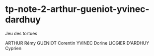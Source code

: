 # tp-note-2-arthur-gueniot-yvinec-dardhuy

Jeu des tortues

ARTHUR Rémy
GUENIOT Corentin
YVINEC Dorine
LIOGIER D'ARDHUY Cyprien
